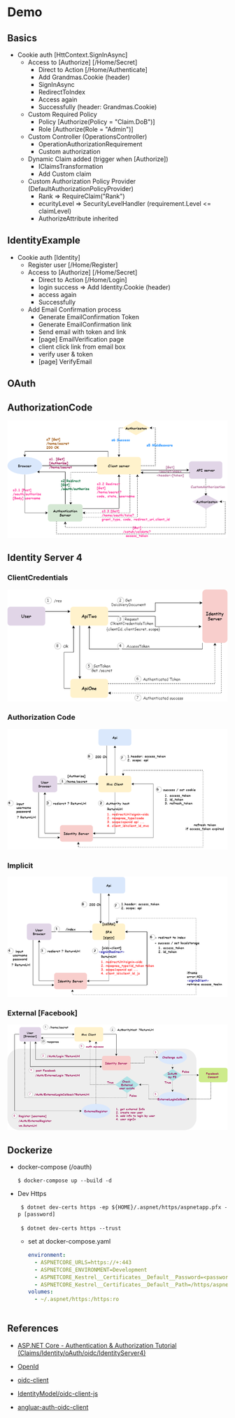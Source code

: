 # Demo

## Basics

- Cookie auth [HttContext.SignInAsync]
  - Access to [Authorize] [/Home/Secret]
    - Direct to Action [/Home/Authenticate]
    - Add Grandmas.Cookie (header)
    - SignInAsync
    - RedirectToIndex
    - Access again
    - Successfully (header: Grandmas.Cookie)
  - Custom Required Policy
    - Policy [Authorize(Policy = "Claim.DoB")]
    - Role [Authorize(Role = "Admin")]
  - Custom Controller (OperationsController)
    - OperationAuthorizationRequirement
    - Custom authorization
  - Dynamic Claim added (trigger when [Authorize])
    - IClaimsTransformation
    - Add Custom claim
  - Custom Authorization Policy Provider (DefaultAuthorizationPolicyProvider)
    - Rank => RequireClaim("Rank")
    - ecurityLevel => SecurityLevelHandler (requirement.Level <= claimLevel)
    - AuthorizeAttribute inherited

## IdentityExample

- Cookie auth [Identity]
  - Register user [/Home/Register]
  - Access to [Authorize] [/Home/Secret]
    - Direct to Action [/Home/Login]
    - login success => Add Identity.Cookie (header)
    - access again
    - Successfully  
  - Add Email Confirmation process
    - Generate EmailConfirmation Token
    - Generate EmailConfirmation link
    - Send email with token and link
    - [page] EmailVerification page
    - client click link from email box
    - verify user & token
    - [page] VerifyEmail

## OAuth

## AuthorizationCode

  ![alt tag](https://github.com/lastingyeh/aspnetIdentities/blob/master/oauth/oauth-authorizationCode.png)

## Identity Server 4

### ClientCredentials
  
![alt tag](https://github.com/lastingyeh/aspnetIdentities/blob/master/identityserver4/id4-clientCredentials.png)

### Authorization Code

![alt tag](https://github.com/lastingyeh/aspnetIdentities/blob/master/identityserver4/id4-code_v1.png)

### Implicit

![alt tag](https://github.com/lastingyeh/aspnetIdentities/blob/master/identityserver4/id4-implicit.png)

### External [Facebook]

![alt tag](https://github.com/lastingyeh/aspnetIdentities/blob/master/identityserver4/id4-facebook.png)

## Dockerize

- docker-compose (/oauth)

      $ docker-compose up --build -d 

- Dev Https

       $ dotnet dev-certs https -ep ${HOME}/.aspnet/https/aspnetapp.pfx -p [password]

       $ dotnet dev-certs https --trust

  - set at docker-compose.yaml

    ```yaml
    environment:
      - ASPNETCORE_URLS=https://+:443
      - ASPNETCORE_ENVIRONMENT=Development
      - ASPNETCORE_Kestrel__Certificates__Default__Password=<password>
      - ASPNETCORE_Kestrel__Certificates__Default__Path=/https/aspnetapp.pfx
    volumes:
      - ~/.aspnet/https:/https:ro 
        
    ```

## References
  
- [ASP.NET Core - Authentication & Authorization Tutorial (Claims/Identity/oAuth/oidc/IdentityServer4)](https://www.youtube.com/playlist?list=PLOeFnOV9YBa7dnrjpOG6lMpcyd7Wn7E8V)

- [OpenId](https://openid.net/specs/oauth-v2-multiple-response-types-1_0.html#ResponseTypesAndModes)

- [oidc-client](https://cdnjs.com/libraries/oidc-client)

- [IdentityModel/oidc-client-js](https://github.com/IdentityModel/oidc-client-js)
  
- [angluar-auth-oidc-client](https://github.com/damienbod/angular-auth-oidc-client)
